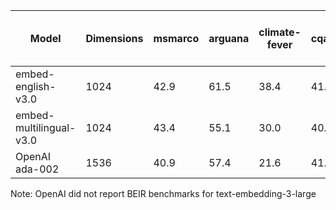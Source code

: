| Model | Dimensions| msmarco | arguana | climate-fever | cqadupstack | dbpedia-entity | fever | fiqa | hotpotqa | nfcorpus | nq | quora | scidocs | scifact | trec-covid | webis-touche20 | bioasq | signal1m | trec-news | robust04 | avg BEIR (18 datasets) | avg Open BEIR (14 datasets)
| -------- | -------- | -------- | -------- | -------- | -------- | -------- | -------- | -------- | -------- | -------- | -------- | -------- | -------- | -------- | -------- | -------- | -------- | -------- | -------- | -------- | -------- | -------- |
| embed-english-v3.0 | 1024 | 42.9 | 61.5 | 38.4 | 41.5 | 43.4 | 89.0 | 42.2 | 70.7 | 38.6 | 61.6 | 88.7 | 20.3 | 71.8 | 81.9 | 32.4 | 45.6 | 26.3 | 50.5 | 54.0 | 53.2 | 55.9 |
| embed-multilingual-v3.0 | 1024 | 43.4 | 55.1 | 30.0 | 40.6 | 41.0 | 88.5 | 44.1 | 70.6 | 36.4 | 63.4 | 88.9 | 19.3 | 70.0 | 83.4 | 32.7 | 42.8 | 27.2 | 47.6 | 53.4 | 51.9 | 54.6 |
| OpenAI ada-002 | 1536 | 40.9 | 57.4 | 21.6 | 41.7 | 39.4 | 75.0 | 44.4 | 60.9 | 37.0 | 51.6 | 87.6 | 18.4 | 72.7 | 68.5 | 21.6 | N/A | N/A | N/A | N/A | N/A | 49.8 |

Note: OpenAI did not report BEIR benchmarks for text-embedding-3-large